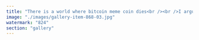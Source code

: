 ```yaml
---
title: "There is a world where bitcoin meme coin dies<br /><br />I argue it already traveled through the whole society, it is the start of end for btc <br /><br />The information that it is always better to fund productive operations over an energy sink like bitcoin or the left lifestyle is slowly reaching escape velocity <br /><br />Look into information propagation models and what is musk strategy in this regard"
image: "./images/gallery-item-868-03.jpg"
watermark: "824"
section: "gallery"
---
```

